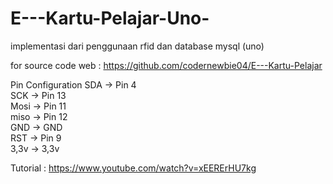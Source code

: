 # E---Kartu-Pelajar-Uno-
implementasi dari penggunaan rfid dan database mysql (uno)




for source code web : https://github.com/codernewbie04/E---Kartu-Pelajar

Pin Configuration
SDA  -> Pin 4 <br>
SCK  -> Pin 13<br>
Mosi -> Pin 11<br> 
miso -> Pin 12<br>
GND  -> GND<br>
RST  -> Pin 9<br>
3,3v -> 3,3v<br>

Tutorial : https://www.youtube.com/watch?v=xEERErHU7kg
